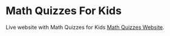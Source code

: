 # Math Quizzes For Kids

Live website with Math Quizzes for Kids [Math Quizzes Website](https://www.4hpc.com/).
